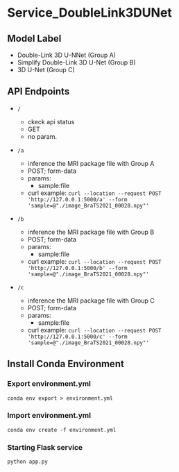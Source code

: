 # Service_DoubleLink3DUNet

## Model Label
- Double-Link 3D U-NNet (Group A)
- Simplify Double-Link 3D U-Net (Group B)
- 3D U-Net (Group C)

## API Endpoints
- `/`
    - ckeck api status
    - GET
    - no param.

- `/a`
    - inference the MRI package file with Group A
    - POST; form-data
    - params: 
        - sample:file
    - curl example: `curl --location --request POST 'http://127.0.0.1:5000/a' --form 'sample=@"./image_BraTS2021_00028.npy"'`

- `/b`
    - inference the MRI package file with Group B
    - POST; form-data
    - params: 
        - sample:file
    - curl example: `curl --location --request POST 'http://127.0.0.1:5000/b' --form 'sample=@"./image_BraTS2021_00028.npy"'`

- `/c`
    - inference the MRI package file with Group C
    - POST; form-data
    - params: 
        - sample:file
    - curl example: `curl --location --request POST 'http://127.0.0.1:5000/c' --form 'sample=@"./image_BraTS2021_00028.npy"'`


## Install Conda Environment

### Export environment.yml
```conda env export > environment.yml```

### Import environment.yml
```conda env create -f environment.yml```

### Starting Flask service
```python app.py```